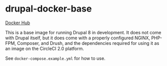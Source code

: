 # drupal-docker-base

[Docker Hub](https://hub.docker.com/r/digdep/drupal-base/)

This is a base image for running Drupal 8 in development. It does not come with Drupal itself, but it does come with a properly configured NGINX, PHP-FPM, Composer, and Drush, and the dependencies required for using it as an image on the CircleCI 2.0 platform.

See `docker-compose.example.yml` for how to use.

